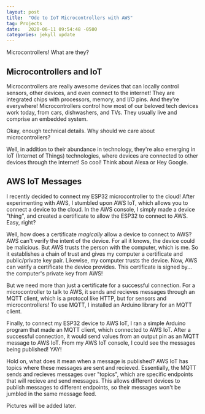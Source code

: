 ```yaml
---
layout: post
title:  "Ode to IoT Microcontrollers with AWS"
tag: Projects
date:   2020-06-11 09:54:48 -0500
categories: jekyll update
---
```


Microcontrollers! What are they?

## Microcontrollers and IoT
Microcontrollers are really awesome devices that can locally control sensors, other devices, and even connect to the
internet! They are integrated chips with processors, memory, and I/O pins. And they're everywhere! Microcontrollers
control how most of our beloved tech devices work today, from cars, dishwashers, and TVs. They usually live and
comprise an embedded system.

Okay, enough technical details. Why should we care about microcontrollers?

Well, in addition to their abundance in technology, they're also emerging in IoT (Internet of Things) 
technologies, where devices are connected to other devices through the internet! So cool! 
Think about Alexa or Hey Google.

## AWS IoT Messages
I recently decided to connect my ESP32 microcontroller to the cloud! After experimenting with AWS, I stumbled upon
AWS IoT, which allows you to connect a device to the cloud. In the AWS console, I simply made a device "thing",
and created a certificate to allow the ESP32 to connect to AWS. Easy, right?

Well, how does a certificate *magically* allow a device to connect to AWS? AWS can't verify the intent of the
device. For all it knows, the device could be malicious. But AWS trusts the person with the computer, which is me.
So it establishes a chain of trust and gives my computer a certificate and public/private key pair. Likewise, my
computer trusts the device. Now, AWS can verify a certificate the device provides. This certificate is signed by...
the computer's private key from AWS!

But we need more than just a certificate for a successful connection. For a microcontroller to talk to AWS, it 
sends and recieves messages through an MQTT client, which is a protocol like HTTP, but for sensors and
microcontrollers! To use MQTT, I installed an Arduino library for an MQTT client. 

Finally, to connect my ESP32 device to AWS IoT, I ran a simple Arduino program that made an MQTT client, which 
connected to AWS IoT. After a successful connection, it would send values from an output pin as an MQTT message to
AWS IoT. From my AWS IoT console, I could see the messages being published! YAY!

Hold on, what does it mean when a message is published? AWS IoT has topics where these messages are sent
and recieved. Essentially, the MQTT sends and recieves messages over "topics", which are specific endpoints
that will recieve and send messages. This allows different devices to publish messages to different endpoints,
so their messages won't be jumbled in the same message feed.

Pictures will be added later.







